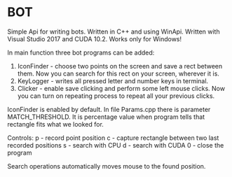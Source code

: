 # BOT
Simple Api for writing bots. Written in C++ and using WinApi.
Written with Visual Studio 2017 and CUDA 10.2. Works only for Windows!

In main function three bot programs can be added:
1) IconFinder - choose two points on the screen and save a rect between them. Now you can search for this rect on your screen, wherever it is.
2) KeyLogger - writes all pressed letter and number keys in terminal.
3) Clicker - enable save clicking and perform some left mouse clicks. Now you can turn on repeating process to repeat all your previous clicks. 

IconFinder is enabled by default. 
In file Params.cpp there is parameter MATCH_THRESHOLD. It is percentage value when program tells that rectangle fits what we looked for.

Controls:
p - record point position
c - capture rectangle between two last recorded positions
s - search with CPU
d - search with CUDA
0 - close the program

Search operations automatically moves mouse to the found position.